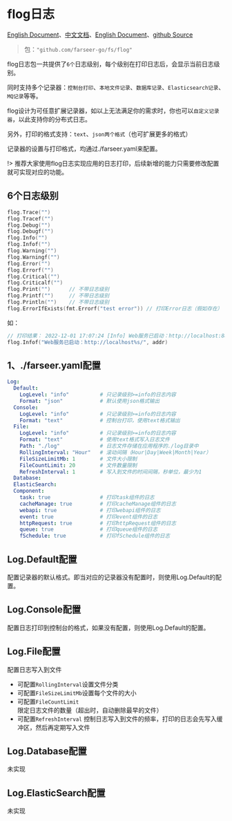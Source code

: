 # flog日志
[English Document](https://farseer-go.gitee.io/en-us/)、[中文文档](https://farseer-go.gitee.io/)、[English Document](https://farseer-go.github.io/doc/en-us/)、[github Source](https://github.com/farseer-go/fs)
> 包：`"github.com/farseer-go/fs/flog"`

flog日志包一共提供了`6个`日志级别，每个级别在打印日志后，会显示当前日志级别。

同时支持多个记录器：`控制台打印`、`本地文件记录`、`数据库记录`、`Elasticsearch记录`、`MQ记录`等等。

flog设计为可任意扩展记录器，如以上无法满足你的需求时，你也可以`自定义记录器`，以此支持你的分布式日志。

另外，打印的格式支持：`text`、`json两个格式`（也可扩展更多的格式）

记录器的设置与打印格式，均通过./farseer.yaml来配置。

!> 推荐大家使用flog日志实现应用的日志打印，后续新增的能力只需要修改配置就可实现对应的功能。

## 6个日志级别
```go
flog.Trace("")
flog.Tracef("")
flog.Debug("")
flog.Debugf("")
flog.Info("")
flog.Infof("")
flog.Warning("")
flog.Warningf("")
flog.Error("")
flog.Errorf("")
flog.Critical("")
flog.Criticalf("")
flog.Print("")      // 不带日志级别
flog.Printf("")     // 不带日志级别
flog.Println("")    // 不带日志级别
flog.ErrorIfExists(fmt.Errorf("test error")) // 打印Error日志（假如存在）
```
如：
```go
// 打印结果： 2022-12-01 17:07:24 [Info] Web服务已启动：http://localhost:8888/
flog.Infof("Web服务已启动：http://localhost%s/", addr)
```

## 1、./farseer.yaml配置
```yaml
Log:
  Default:
    LogLevel: "info"          # 只记录级别>=info的日志内容
    Format: "json"            # 默认使用json格式输出
  Console:
    LogLevel: "info"          # 只记录级别>=info的日志内容
    Format: "text"            # 控制台打印，使用text格式输出
  File:
    LogLevel: "info"          # 只记录级别>=info的日志内容
    Format: "text"            # 使用text格式写入日志文件
    Path: "./log"             # 日志文件存储在应用程序的./log目录中
    RollingInterval: "Hour"   # 滚动间隔（Hour|Day|Week|Month|Year）
    FileSizeLimitMb: 1        # 文件大小限制
    FileCountLimit: 20        # 文件数量限制
    RefreshInterval: 1        # 写入到文件的时间间隔，秒单位，最少为1
  Database:
  ElasticSearch:
  Component:
    task: true                # 打印task组件的日志
    cacheManage: true         # 打印cacheManage组件的日志
    webapi: true              # 打印webapi组件的日志
    event: true               # 打印event组件的日志
    httpRequest: true         # 打印httpRequest组件的日志
    queue: true               # 打印queue组件的日志
    fSchedule: true           # 打印fSchedule组件的日志
```

## Log.Default配置
配置记录器的默认格式。即当对应的记录器没有配置时，则使用Log.Default的配置。

## Log.Console配置
配置日志打印到控制台的格式，如果没有配置，则使用Log.Default的配置。

## Log.File配置
配置日志写入到文件
* 可配置`RollingInterval`设置文件分类
* 可配置`FileSizeLimitMb`设置每个文件的大小
* 可配置`FileCountLimit` 限定日志文件的数量（超出时，自动删除最早的文件）
* 可配置`RefreshInterval` 控制日志写入到文件的频率，打印的日志会先写入缓冲区，然后再定期写入文件

## Log.Database配置
未实现

## Log.ElasticSearch配置
未实现